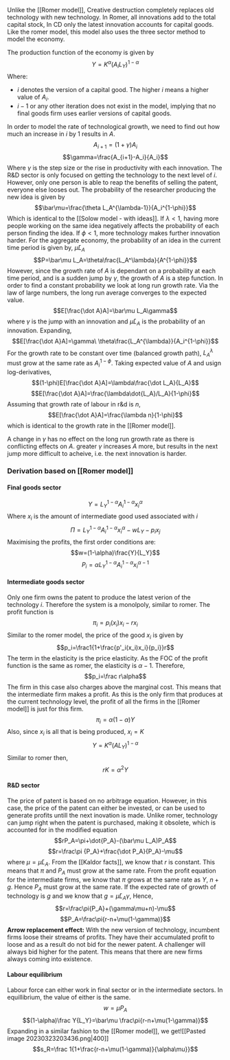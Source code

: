 Unlike the [[Romer model]], Creative destruction completely replaces old technology with new technology. In Romer, all innovations add to the total capital stock, In CD only the latest innovation accounts for capital goods. Like the romer model, this model also uses the three sector method to model the economy.

The production function of the economy is given by $$Y=K^\alpha(A_iL_Y)^{1-\alpha}$$
Where:
- $i$ denotes the version of a capital good. The higher $i$ means a higher value of $A_i$. 
- $i-1$ or any other iteration does not exist in the model, implying that no final goods firm uses earlier versions of capital goods.

In order to model the rate of technological growth, we need to find out how much an increase in $i$ by 1 results in $A$.$$A_{i+1}=(1+\gamma)A_i$$$$\gamma=\frac{A_{i+1}-A_i}{A_i}$$Where $\gamma$ is the step size or the rise in productivity with each innovation. The R&D sector is only focused on getting the technology to the next level of $i$. However, only one person is able to reap the benefits of selling the patent, everyone else looses out. The probability of the researcher producing the new idea is given by $$\bar\mu=\frac{\theta L_A^{\lambda-1}}{A_i^{1-\phi}}$$Which is identical to the [[Solow model - with ideas]]. If $\lambda<1$, having more people working on the same idea negatively affects the probability of each person finding the idea. If $\phi<1$, more technology makes further innovation harder. For the aggregate economy, the probability of an idea in the current time period is given by, $\bar\mu L_A$$$P=\bar\mu L_A=\theta\frac{L_A^\lambda}{A^{1-\phi}}$$
However, since the growth rate of $A$ is dependant on a probability at each time period, and is a sudden jump by $\gamma$, the growth of $A$ is a step function. In order to find a constant probability we look at long run growth rate. Via the law of large numbers, the long run average converges to the expected value. $$E[\frac{\dot A}A]=\bar\mu L_A\gamma$$  where $\gamma$ is the jump with an innovation and $\bar\mu L_A$ is the probability of an innovation. Expanding,$$E[\frac{\dot A}A]=\gamma\ \theta\frac{L_A^{\lambda}}{A_i^{1-\phi}}$$For the growth rate to be constant over time (balanced growth path), $L_A^\lambda$ must grow at the same rate as $A_i^{1-\phi}$. Taking expected value of $A$ and usign log-derivatives,$$(1-\phi)E[\frac{\dot A}A]=\lambda\frac{\dot L_A}{L_A}$$$$E[\frac{\dot A}A]=\frac{\lambda\dot{L_A}/L_A}{1-\phi}$$Assuming that growth rate of labour in r&d is $n$,$$E[\frac{\dot A}A]=\frac{\lambda n}{1-\phi}$$which is identical to the growth rate in the [[Romer model]].

A change in $\gamma$ has no effect on the long run growth rate as there is conflicting effects on $A$. greater $\gamma$ increases $A$ more, but results in the next jump more difficult to acheive, i.e. the next innovation is harder. 

### Derivation based on [[Romer model]]
#### Final goods sector
$$Y=L_Y^{1-\alpha}A_i^{1-\alpha}x_i^\alpha$$Where $x_i$ is the amount of intermediate good used associated with $i$$$\Pi=L_Y^{1-\alpha}A^{1-\alpha}_ix_i^\alpha -wL_Y-p_ix_j$$Maximising the profits, the first order conditions are:$$w=(1-\alpha)\frac{Y}{L_Y}$$$$P_i=\alpha L_Y^{1-\alpha}A_i^{1-\alpha}x_i^{\alpha-1}$$
#### Intermediate goods sector
Only one firm owns the patent to produce the latest verion of the technology $i$. Therefore the system is a monolpoly, similar to romer. The profit function is$$\pi_i=p_i(x_i)x_i-rx_i$$Similar to the romer model, the price of the good $x_i$ is given by $$p_i=\frac1{1+\frac{p'_i(x_i)x_i}{p_i}}r$$The term in the elasticity is the price elasticity. As the FOC of the profit function is the same as romer, the elasticity is $\alpha -1$. Therefore,$$p_i=\frac r\alpha$$The firm in this case also charges above the marginal cost. This means that the intermediate firm makes a profit. As this is the only firm that produces at the current technology level, the profit of all the firms in the [[Romer model]] is just for this firm. $$\pi_i=\alpha(1-\alpha)Y$$Also, since $x_i$ is all that is being produced, $x_i=K$$$Y=K^\alpha(AL_Y)^{1-\alpha}$$Similar to romer then, $$rK=\alpha^2 Y$$
#### R&D sector
The price of patent is based on no arbitrage equation. However, in this case, the price of the patent can either be invested, or can be used to generate profits untill the next inovation is made. Unlike romer, technology can jump right when the patent is purchased, making it obsolete, which is accounted for in the modified equation$$rP_A=\pi+\dot{P_A}-(\bar\mu L_A)P_A$$
$$r=\frac\pi {P_A}+\frac{\dot P_A}{P_A}-\mu$$where $\mu=\bar\mu L_A$. From the [[Kaldor facts]], we know that $r$ is constant. This means that $\pi$ and $P_A$ must grow at the same rate. From the profit equation for the intermediate firms, we know that $\pi$ grows at the same rate as $Y$, $n+g$. Hence $P_A$ must grow at the same rate. If the expected rate of growth of technology is $g$ and we know that $g=\bar\mu L_A\gamma$,  Hence,$$r=\frac\pi{P_A}+(\gamma\mu+n)-\mu$$$$P_A=\frac\pi{r-n+\mu(1-\gamma)}$$**Arrow replacement effect:** With the new version of technology, incumbent firms loose their streams of profits. They have their accumulated profit to loose and as a result do not bid for the newer patent. A challenger will always bid higher for the patent. This means that there are new firms always coming into existence.

#### Labour equilibrium
Labour force can either work in final sector or in the intermediate sectors. In equillibrium, the value of either is the same.$$w=\bar\mu P_A$$$$(1-\alpha)\frac Y{L_Y}=\bar\mu \frac\pi{r-n+\mu(1-\gamma)}$$Expanding in a similar fashion to the [[Romer model]], we get![[Pasted image 20230323203436.png|400]] $$s_R=\frac 1{1+\frac{r-n+\mu(1-\gamma)}{\alpha\mu}}$$